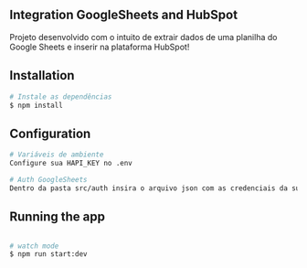 ## Integration GoogleSheets and HubSpot
Projeto desenvolvido com o intuito de extrair dados de uma planilha do Google Sheets e inserir na plataforma HubSpot!

## Installation

```bash
# Instale as dependências
$ npm install
```

## Configuration
```bash
# Variáveis de ambiente
Configure sua HAPI_KEY no .env

# Auth GoogleSheets
Dentro da pasta src/auth insira o arquivo json com as credenciais da sua planilha localizado no GoogleSheets.
```

## Running the app

```bash

# watch mode
$ npm run start:dev

```

